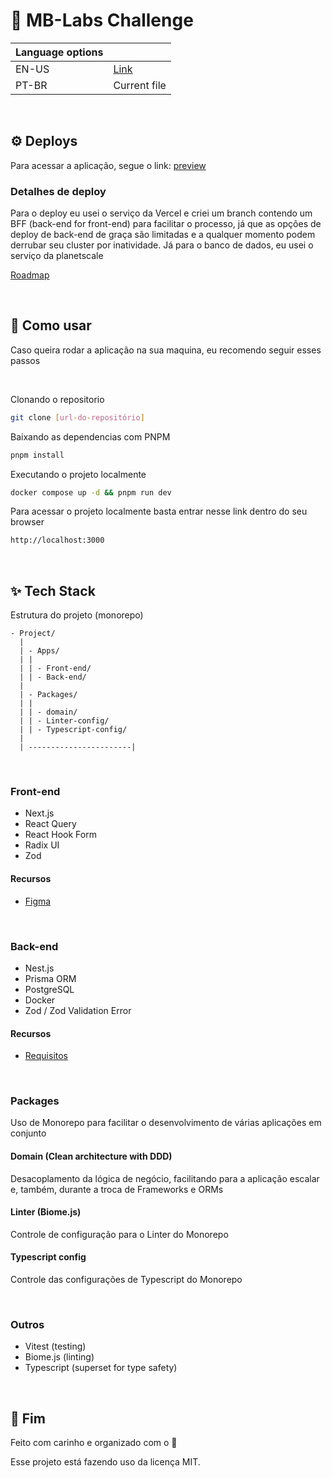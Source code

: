 # 🚀 MB-Labs Challenge

| Language options |                            |
| ---------------- | -------------------------- |
| EN-US            | [Link](languages/en-us.md) |
| PT-BR            | Current file               |

<br />

## ⚙️ Deploys

Para acessar a aplicação, segue o link: [preview](#)

### Detalhes de deploy

Para o deploy eu usei o serviço da Vercel e criei um branch contendo um BFF (back-end for front-end) para facilitar o processo, já que as opções de deploy de back-end de graça são limitadas e a qualquer momento podem derrubar seu cluster por inatividade. Já para o banco de dados, eu usei o serviço da planetscale

[Roadmap](TODO.md)

<br />

## 🧵 Como usar

Caso queira rodar a aplicação na sua maquina, eu recomendo seguir esses passos

<br />

Clonando o repositorio

```bash
git clone [url-do-repositório]
```

Baixando as dependencias com PNPM

```bash
pnpm install
```

Executando o projeto localmente

```bash
docker compose up -d && pnpm run dev
```

Para acessar o projeto localmente basta entrar nesse link dentro do seu browser

```md
http://localhost:3000
```

<br />

## ✨ Tech Stack

Estrutura do projeto (monorepo)

```
- Project/
  |
  | - Apps/
  | |
  | | - Front-end/
  | | - Back-end/
  |
  | - Packages/
  | |
  | | - domain/
  | | - Linter-config/
  | | - Typescript-config/
  |
  | -----------------------|
```

<br />

### Front-end

- Next.js
- React Query
- React Hook Form
- Radix UI
- Zod

#### Recursos

- [Figma](https://www.figma.com/file/JzfPFVyczStkdzC3zmoa9I/Desafio?type=design&node-id=0%3A1&mode=design&t=JFI0Rw9cMGWV1JIR-1)

<br />

### Back-end

- Nest.js
- Prisma ORM
- PostgreSQL
- Docker
- Zod / Zod Validation Error

#### Recursos

- [Requisitos](https://docs.google.com/document/d/1_i_U5YOJZK3IrdC5BO6ICwCPtXsmTKIMNiEPwQx_rGE/edit?usp=sharing)

<br />

### Packages

Uso de Monorepo para facilitar o desenvolvimento de várias aplicações em conjunto

#### Domain (Clean architecture with DDD)

Desacoplamento da lógica de negócio, facilitando para a aplicação escalar e, também, durante a troca de Frameworks e ORMs

#### Linter (Biome.js)

Controle de configuração para o Linter do Monorepo

#### Typescript config

Controle das configurações de Typescript do Monorepo

<br />

### Outros

- Vitest (testing)
- Biome.js (linting)
- Typescript (superset for type safety)

<br />

## 💨 Fim

Feito com carinho e organizado com o 💜

Esse projeto está fazendo uso da licença MIT.
